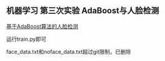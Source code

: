 ## 机器学习 第三次实验 AdaBoost与人脸检测
[基于AdaBoost算法的人脸检测](https://www.zybuluo.com/mymy/note/1621330)

运行train.py即可

face_data.txt和noface_data.txt超过git限制，已删除